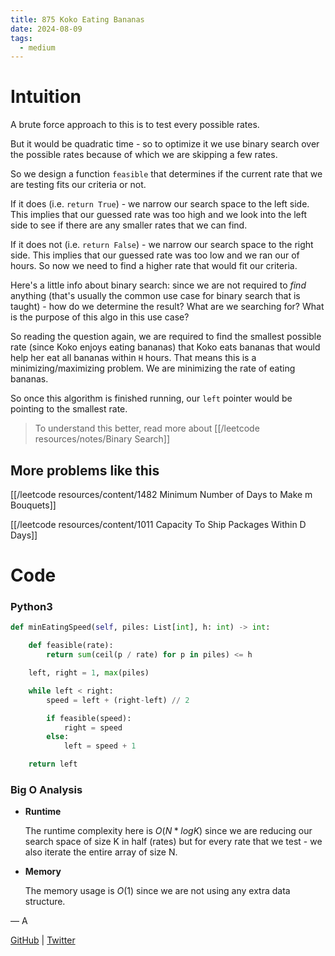 ```yaml
---
title: 875 Koko Eating Bananas
date: 2024-08-09
tags:
  - medium
---
```


# Intuition

A brute force approach to this is to test every possible rates.

But it would be quadratic time - so to optimize it we use binary search over the possible rates because of which we are skipping a few rates.

So we design a function `feasible` that determines if the current rate that we are testing fits our criteria or not.

If it does (i.e. `return True`) - we narrow our search space to the left side. This implies that our guessed rate was too high and we look into the left side to see if there are any smaller rates that we can find.

If it does not (i.e. `return False`) - we narrow our search space to the right side. This implies that our guessed rate was too low and we ran our of hours. So now we need to find a higher rate that would fit our criteria.

Here's a little info about binary search: since we are not required to _find_ anything (that's usually the common use case for binary search that is taught) - how do we determine the result? What are we searching for? What is the purpose of this algo in this use case?

So reading the question again, we are required to find the smallest possible rate (since Koko enjoys eating bananas) that Koko eats bananas that would help her eat all bananas within `H` hours. That means this is a minimizing/maximizing problem. We are minimizing the rate of eating bananas.

So once this algorithm is finished running, our `left` pointer would be pointing to the smallest rate.

> To understand this better, read more about [[/leetcode resources/notes/Binary Search]]

## More problems like this

[[/leetcode resources/content/1482 Minimum Number of Days to Make m Bouquets]]

[[/leetcode resources/content/1011 Capacity To Ship Packages Within D Days]]

# Code

### Python3

```python
def minEatingSpeed(self, piles: List[int], h: int) -> int:

    def feasible(rate):
        return sum(ceil(p / rate) for p in piles) <= h

    left, right = 1, max(piles)

    while left < right:
        speed = left + (right-left) // 2

        if feasible(speed):
            right = speed
        else:
            left = speed + 1

    return left
```

### Big O Analysis

- **Runtime**

  The runtime complexity here is $O(N * log K)$ since we are reducing our search space of size K in half (rates) but for every rate that we test - we also iterate the entire array of size N.

- **Memory**

  The memory usage is $O(1)$ since we are not using any extra data structure.

— A

[GitHub](https://github.com/athkdev) | [Twitter](https://twitter.com/athkdev)
